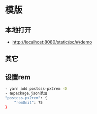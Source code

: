 # 模版

## 本地打开

- <http://localhost:8080/static/pc/#/demo>

## 其它

## 设置rem

```bash
- yarn add postcss-px2rem -D
- 在package.json添加
"postcss-px2rem": {
    "remUnit": 75
}
```
